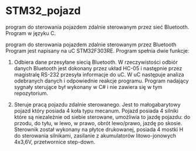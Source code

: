 # STM32_pojazd
program do sterowania pojazdem zdalnie sterowanym przez sieć Bluetooth. Program w języku C.

program do sterowania pojazdem zdalnie sterowanym przez Bluetooth Program jest napisany na uC STM32F303RE. Program spełnia dwie funkcje:

1. Odbiera dane przesyłane siecią Bluetooth. W rzeczywistości odbiór danych Bluetooth jest dokonany przez układ HC-05 i następnie przez magistralę RS-232 przesyła informacje do uC. W uC następuje analiza odebranych danych i odpowiednie reakcje programu. Program nadający sygnały sterujące był wykonany w C# i nie zawiera się w tym repozytorium.
 
2. Steruje pracą pojazdu zdalnie sterowanego. Jest to małogabarytowy pojazd który posiada 4 koła typu mecanum. Pojazd posiada 4 silniki które są niezależnie od siebie sterowane, umożliwia to jazdę pojazdu: do przodu, do tyłu, w lewo, w prawo, obrót lewo/prawo, jazdę po skosie. Sterownik został wykonany na płytce drukowanej, posiada 4 mostki H do sterowania silnikami, zasilanie z akumulatorów litowo-jonowych 4x3,6V, przetwornice step-down.

